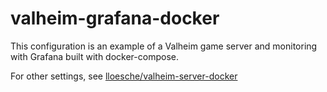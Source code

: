 # valheim-grafana-docker
This configuration is an example of a Valheim game server and monitoring with Grafana built with docker-compose.

For other settings, see [lloesche/valheim-server-docker](https://github.com/lloesche/valheim-server-docker#deploying-with-docker-compose)